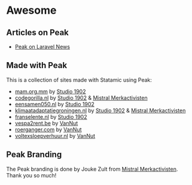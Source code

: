 # Awesome

## Articles on Peak
* [Peak on Laravel News](https://laravel-news.com/statamic-peak)

## Made with Peak
This is a collection of sites made with Statamic using Peak:

* [mam.org.mm](https://mam.org.mm) by [Studio 1902](https://studio1902.nl)
* [codegorilla.nl](https://codegorilla.nl)  by [Studio 1902](https://studio1902.nl) & [Mistral Merkactivisten](https://mistralmerkactivisten.nl)
* [eensamen050.nl](https://eensamen050.nl) by [Studio 1902](https://studio1902.nl)
* [klimaatadaptatiegroningen.nl](https://klimaatadaptatiegroningen.nl) by [Studio 1902](https://studio1902.nl) & [Mistral Merkactivisten](https://mistralmerkactivisten.nl)
* [franselente.nl](https://franselente.nl) by [Studio 1902](https://studio1902.nl)
* [vespa2rent.be](https://vespa2rent.be) by [VanNut](https://vannut.nl)
* [roerganger.com](https://roerganger.com) by [VanNut](https://vannut.nl)
* [voltexsloepverhuur.nl](https://voltexsloepverhuur.nl) by [VanNut](https://vannut.nl)

## Peak Branding

The Peak branding is done by Jouke Zult from [Mistral Merkactivisten](https://mistralmerkactivisten.nl). Thank you so much!
